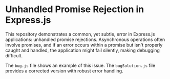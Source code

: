 # Unhandled Promise Rejection in Express.js

This repository demonstrates a common, yet subtle, error in Express.js applications: unhandled promise rejections.  Asynchronous operations often involve promises, and if an error occurs within a promise but isn't properly caught and handled, the application might fail silently, making debugging difficult.

The `bug.js` file shows an example of this issue.  The `bugSolution.js` file provides a corrected version with robust error handling.